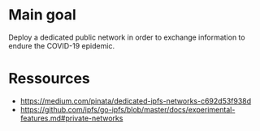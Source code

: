 # Main goal

Deploy a dedicated public network in order to exchange information to endure the COVID-19 epidemic.

# Ressources

- https://medium.com/pinata/dedicated-ipfs-networks-c692d53f938d
- https://github.com/ipfs/go-ipfs/blob/master/docs/experimental-features.md#private-networks

